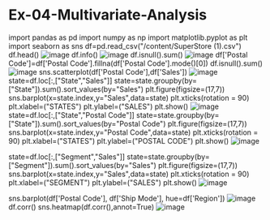 # Ex-04-Multivariate-Analysis

import pandas as pd 
import numpy as np 
import matplotlib.pyplot as plt
import seaborn as sns
df=pd.read_csv("/content/SuperStore (1).csv")
df.head()
![image](https://user-images.githubusercontent.com/86044259/192983247-080a1cdf-d71f-4913-8890-89369e5d6e8b.png)
df.info()
![image](https://user-images.githubusercontent.com/86044259/192983320-21d268f3-6d28-4460-b0a6-00e57f6f2bd2.png)
df.isnull().sum()
![image](https://user-images.githubusercontent.com/86044259/192983441-f91fd724-e3cb-46c6-ac15-50d53f2c09e7.png)
df['Postal Code']=df['Postal Code'].fillna(df['Postal Code'].mode()[0])
df.isnull().sum()
![image](https://user-images.githubusercontent.com/86044259/192983537-9b8dd5f1-eb23-4bc4-965f-e8f2e25ab404.png)
sns.scatterplot(df['Postal Code'],df['Sales'])
![image](https://user-images.githubusercontent.com/86044259/192983615-e492920f-973a-46df-9ab4-1c7f1b1b9265.png)
state=df.loc[:,["State","Sales"]]
state=state.groupby(by=["State"]).sum().sort_values(by="Sales")
plt.figure(figsize=(17,7))
sns.barplot(x=state.index,y="Sales",data=state)
plt.xticks(rotation = 90)
plt.xlabel=("STATES")
plt.ylabel=("SALES")
plt.show()
![image](https://user-images.githubusercontent.com/86044259/192983687-52f2360b-b6a4-4427-ac35-87bf6a0f226f.png)
state=df.loc[:,["State","Postal Code"]]
state=state.groupby(by=["State"]).sum().sort_values(by="Postal Code")
plt.figure(figsize=(17,7))
sns.barplot(x=state.index,y="Postal Code",data=state)
plt.xticks(rotation = 90)
plt.xlabel=("STATES")
plt.ylabel=("POSTAL CODE")
plt.show()
![image](https://user-images.githubusercontent.com/86044259/192983805-498d01ed-82fb-4640-a9e6-cb04ffd1b7e4.png)

state=df.loc[:,["Segment","Sales"]]
state=state.groupby(by=["Segment"]).sum().sort_values(by="Sales")
plt.figure(figsize=(17,7))
sns.barplot(x=state.index,y="Sales",data=state)
plt.xticks(rotation = 90)
plt.xlabel=("SEGMENT")
plt.ylabel=("SALES")
plt.show()
![image](https://user-images.githubusercontent.com/86044259/192983890-e9a1f972-7bb2-4717-83d5-d2bcabb36cd6.png)

sns.barplot(df['Postal Code'], df['Ship Mode'], hue=df['Region'])
![image](https://user-images.githubusercontent.com/86044259/192984032-51344a9a-cd50-4915-b85c-caff7f56c98d.png)
df.corr()
sns.heatmap(df.corr(),annot=True)
![image](https://user-images.githubusercontent.com/86044259/192984196-8316eda7-b9bc-4418-81b3-50cf3f78cd93.png)
